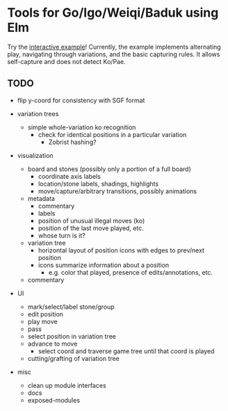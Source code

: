 # Tools for Go/Igo/Weiqi/Baduk using Elm

Try the [interactive example](http://www.gregrosenblatt.com/elm-goban/)!  Currently, the example implements alternating play, navigating through variations, and the basic capturing rules.  It allows self-capture and does not detect Ko/Pae.

## TODO

- flip y-coord for consistency with SGF format

- variation trees
    - simple whole-variation ko recognition
        - check for identical positions in a particular variation
            - Zobrist hashing?

- visualization
    - board and stones (possibly only a portion of a full board)
        - coordinate axis labels
        - location/stone labels, shadings, highlights
        - move/capture/arbitrary transitions, possibly animations
    - metadata
        - commentary
        - labels
        - position of unusual illegal moves (ko)
        - position of the last move played, etc.
        - whose turn is it?
    - variation tree
        - horizontal layout of position icons with edges to prev/next position
        - icons summarize information about a position
           - e.g. color that played, presence of edits/annotations, etc.
    - commentary

- UI
    - mark/select/label stone/group
    - edit position
    - play move
    - pass
    - select position in variation tree
    - advance to move
        - select coord and traverse game tree until that coord is played
    - cutting/grafting of variation tree

- misc
    - clean up module interfaces
    - docs
    - exposed-modules
